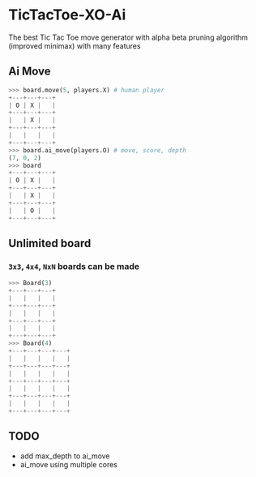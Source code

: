 # TicTacToe-XO-Ai
The best Tic Tac Toe move generator with alpha beta pruning algorithm (improved minimax) with many features

## Ai Move
``` python
>>> board.move(5, players.X) # human player
+---+---+---+
| O | X |   |
+---+---+---+
|   | X |   |
+---+---+---+
|   |   |   |
+---+---+---+
>>> board.ai_move(players.O) # move, score, depth
(7, 0, 2)
>>> board
+---+---+---+
| O | X |   |
+---+---+---+
|   | X |   |
+---+---+---+
|   | O |   |
+---+---+---+
```

## Unlimited board
### `3x3`, `4x4`, `NxN` boards can be made
``` python
>>> Board(3)
+---+---+---+
|   |   |   |
+---+---+---+
|   |   |   |
+---+---+---+
|   |   |   |
+---+---+---+
>>> Board(4)
+---+---+---+---+
|   |   |   |   |
+---+---+---+---+
|   |   |   |   |
+---+---+---+---+
|   |   |   |   |
+---+---+---+---+
|   |   |   |   |
+---+---+---+---+
```

## TODO
- add max_depth to ai_move
- ai_move using multiple cores
